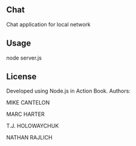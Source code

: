 

## Chat

Chat application for local network

## Usage

node server.js

## License

Developed using Node.js in Action Book. Authors: 

MIKE CANTELON

MARC HARTER

T.J. HOLOWAYCHUK

NATHAN RAJLICH